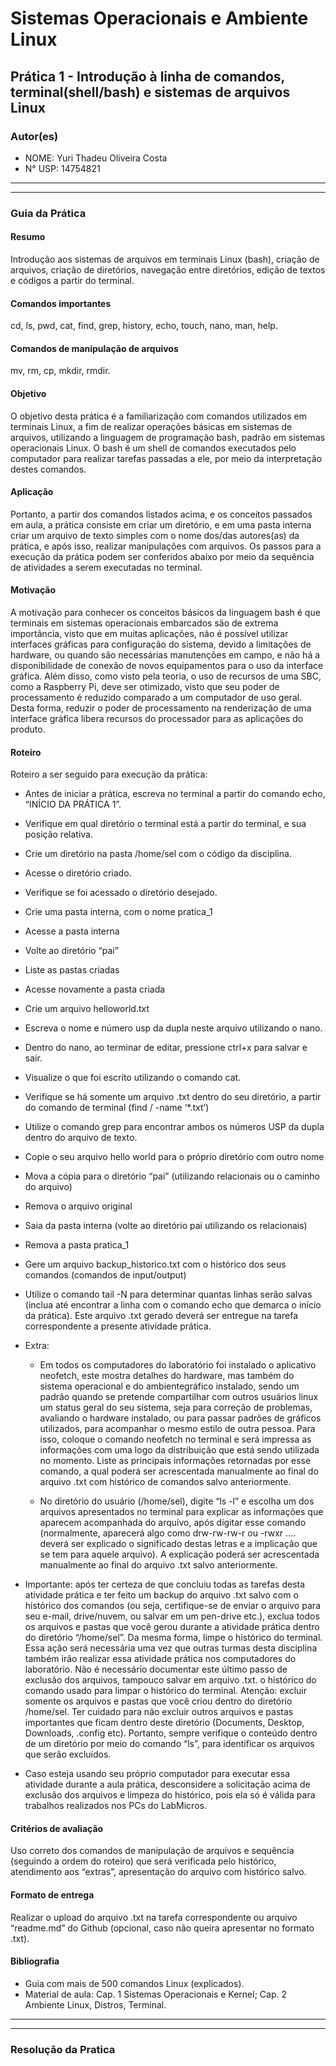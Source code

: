 # Sistemas Operacionais e Ambiente Linux

## Prática 1 - Introdução à linha de comandos, terminal(shell/bash) e sistemas de arquivos Linux

### Autor(es)

- NOME: Yuri Thadeu Oliveira Costa
- N° USP: 14754821

***
***

### Guia da Prática

#### Resumo

Introdução aos sistemas de arquivos em terminais Linux (bash), criação de arquivos,
criação de diretórios, navegação entre diretórios, edição de textos e códigos a partir do
terminal.

#### Comandos importantes

cd, ls, pwd, cat, find, grep, history, echo, touch, nano, man, help.

#### Comandos de manipulação de arquivos

mv, rm, cp, mkdir, rmdir.

#### Objetivo

O objetivo desta prática é a familiarização com comandos utilizados em terminais Linux, a fim de realizar operações básicas em sistemas de arquivos, utilizando a linguagem de programação bash, padrão em sistemas operacionais Linux. O bash é um shell de comandos executados pelo computador para realizar tarefas passadas a ele, por meio da interpretação destes comandos.

#### Aplicação

Portanto, a partir dos comandos listados acima, e os conceitos passados em aula, a prática consiste em criar um diretório, e em uma pasta interna criar um arquivo de texto simples com o nome dos/das autores(as) da prática, e após isso, realizar manipulações com arquivos. Os passos para a execução da prática podem ser conferidos abaixo por meio da sequência de atividades a serem executadas no terminal.

#### Motivação

A motivação para conhecer os conceitos básicos da linguagem bash é que terminais em sistemas operacionais embarcados são de extrema importância, visto que em muitas aplicações, não é possível utilizar interfaces gráficas para configuração do sistema, devido a limitações de hardware, ou quando são necessárias manutenções em campo, e não há a disponibilidade de conexão de novos equipamentos para o uso da interface gráfica. Além disso, como visto pela teoria, o uso de recursos de uma SBC, como a Raspberry Pi, deve ser otimizado, visto que seu poder de processamento é reduzido comparado a um computador de uso geral. Desta forma, reduzir o poder de processamento na renderização de uma interface gráfica libera recursos do processador para as aplicações do produto.

#### Roteiro

Roteiro a ser seguido para execução da prática:

- Antes de iniciar a prática, escreva no terminal a partir do comando echo, “INÍCIO DA PRÁTICA 1”.
- Verifique em qual diretório o terminal está a partir do terminal, e sua posição relativa.
- Crie um diretório na pasta /home/sel com o código da disciplina.
- Acesse o diretório criado.
- Verifique se foi acessado o diretório desejado.
- Crie uma pasta interna, com o nome pratica_1
- Acesse a pasta interna
- Volte ao diretório “pai”
- Liste as pastas criadas
- Acesse novamente a pasta criada
- Crie um arquivo helloworld.txt
- Escreva o nome e número usp da dupla neste arquivo utilizando o nano.
- Dentro do nano, ao terminar de editar, pressione ctrl+x para salvar e sair.
- Visualize o que foi escrito utilizando o comando cat.
- Verifique se há somente um arquivo .txt dentro do seu diretório, a partir do comando de terminal (find / -name ‘*.txt’)
- Utilize o comando grep para encontrar ambos os números USP da dupla dentro do arquivo de texto.
- Copie o seu arquivo hello world para o próprio diretório com outro nome
- Mova a cópia para o diretório “pai” (utilizando relacionais ou o caminho do arquivo)
- Remova o arquivo original
- Saia da pasta interna (volte ao diretório pai utilizando os relacionais)
- Remova a pasta pratica_1
- Gere um arquivo backup_historico.txt com o histórico dos seus comandos (comandos de input/output)
- Utilize o comando tail -N para determinar quantas linhas serão salvas (inclua até encontrar a linha com o comando echo que demarca o início da prática). Este arquivo .txt gerado deverá ser entregue na tarefa correspondente a presente atividade prática.
- Extra:
  - Em todos os computadores do laboratório foi instalado o aplicativo neofetch, este mostra detalhes do hardware, mas também do sistema operacional e do ambientegráfico instalado, sendo um padrão quando se pretende compartilhar com outros usuários linux um status geral do seu sistema, seja para correção de problemas, avaliando o hardware instalado, ou para passar padrões de gráficos utilizados, para acompanhar o mesmo estilo de outra pessoa. Para isso, coloque o comando neofetch no terminal e será impressa as informações com uma logo da distribuição que está sendo utilizada no momento. Liste as principais informações retornadas por esse comando, a qual poderá ser acrescentada manualmente ao final do arquivo .txt com histórico de comandos salvo anteriormente.

  - No diretório do usuário (/home/sel), digite “ls -l” e escolha um dos arquivos apresentados no terminal para explicar as informações que aparecem acompanhada do arquivo, após digitar esse comando (normalmente, aparecerá algo como drw-rw-rw-r ou -rwxr …. deverá ser explicado o significado destas letras e a implicação que se tem para aquele arquivo). A explicação poderá ser acrescentada manualmente ao final do arquivo .txt salvo anteriormente.

- Importante: após ter certeza de que concluiu todas as tarefas desta atividade prática e ter feito um backup do arquivo .txt salvo com o histórico dos comandos (ou seja, certifique-se de enviar o arquivo para seu e-mail, drive/nuvem, ou salvar em um pen-drive etc.), exclua todos os arquivos e pastas que você gerou durante a atividade prática dentro do diretório “/home/sel”. Da mesma forma, limpe o histórico do terminal. Essa ação será necessária uma vez que outras turmas desta disciplina também irão realizar essa atividade prática nos computadores do laboratório. Não é necessário documentar este último passo de exclusão dos arquivos, tampouco salvar em arquivo .txt. o histórico do comando usado para limpar o histórico do terminal. Atenção: excluir somente os arquivos e pastas que você criou dentro do diretório /home/sel. Ter cuidado para não excluir outros arquivos e pastas importantes que ficam dentro deste diretório (Documents, Desktop, Downloads, .config etc). Portanto, sempre verifique o conteúdo dentro de um diretório por meio do comando “ls”, para identificar os arquivos que serão excluídos.
- Caso esteja usando seu próprio computador para executar essa atividade durante a aula prática, desconsidere a solicitação acima de exclusão dos arquivos e limpeza do histórico, pois ela só é válida para trabalhos realizados nos PCs do LabMicros.

#### Critérios de avaliação

Uso correto dos comandos de manipulação de arquivos e sequência (seguindo a ordem do roteiro) que será verificada pelo histórico, atendimento aos “extras”, apresentação do arquivo com histórico salvo.

#### Formato de entrega

Realizar o upload do arquivo .txt na tarefa correspondente ou arquivo “readme.md” do Github (opcional, caso não queira apresentar no formato .txt).

#### Bibliografia

- Guia com mais de 500 comandos Linux (explicados).
- Material de aula: Cap. 1 Sistemas Operacionais e Kernel; Cap. 2 Ambiente Linux, Distros, Terminal.

***
***

### Resolução da Pratica
